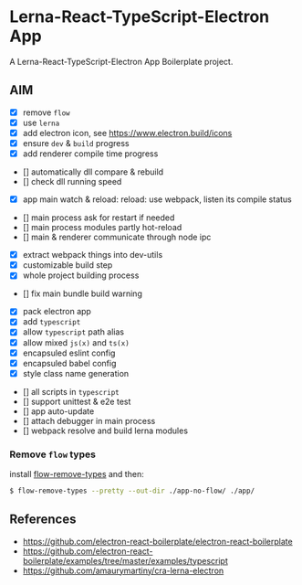 # Lerna-React-TypeScript-Electron App

A Lerna-React-TypeScript-Electron App Boilerplate project.

## AIM

- [x] remove `flow`
- [x] use `lerna`
- [x] add electron icon, see <https://www.electron.build/icons>
- [x] ensure `dev` & `build` progress
- [x] add renderer compile time progress
- [] automatically dll compare & rebuild
- [] check dll running speed
- [x] app main watch & reload: reload: use webpack, listen its compile status
- [] main process ask for restart if needed
- [] main process modules partly hot-reload
- [] main & renderer communicate through node ipc
- [x] extract webpack things into dev-utils
- [x] customizable build step
- [x] whole project building process
- [] fix main bundle build warning
- [x] pack electron app
- [x] add `typescript`
- [x] allow `typescript` path alias
- [x] allow mixed `js(x)` and `ts(x)`
- [x] encapsuled eslint config
- [x] encapsuled babel config
- [x] style class name generation
- [] all scripts in `typescript`
- [] support unittest & e2e test
- [] app auto-update
- [] attach debugger in main process
- [] webpack resolve and build lerna modules

### Remove `flow` types

install [flow-remove-types](https://github.com/facebookarchive/flow-remove-types) and then:

```bash
$ flow-remove-types --pretty --out-dir ./app-no-flow/ ./app/
```

## References

- <https://github.com/electron-react-boilerplate/electron-react-boilerplate>
- <https://github.com/electron-react-boilerplate/examples/tree/master/examples/typescript>
- <https://github.com/amaurymartiny/cra-lerna-electron>
